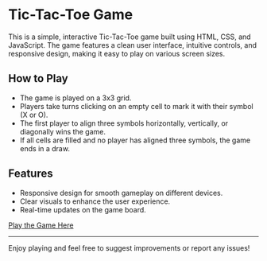 # Tic-Tac-Toe Game

This is a simple, interactive Tic-Tac-Toe game built using HTML, CSS, and JavaScript. The game features a clean user interface, intuitive controls, and responsive design, making it easy to play on various screen sizes.

## How to Play
- The game is played on a 3x3 grid.
- Players take turns clicking on an empty cell to mark it with their symbol (X or O).
- The first player to align three symbols horizontally, vertically, or diagonally wins the game.
- If all cells are filled and no player has aligned three symbols, the game ends in a draw.

## Features
- Responsive design for smooth gameplay on different devices.
- Clear visuals to enhance the user experience.
- Real-time updates on the game board.

[Play the Game Here](https://ansuman1107.github.io/Tic-Tac-Toe/)

---

Enjoy playing and feel free to suggest improvements or report any issues!
